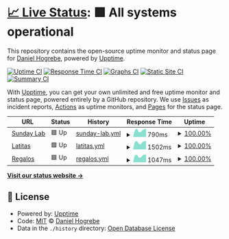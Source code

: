 # [📈 Live Status](https://sundaylab.github.io/upptime): <!--live status--> **🟩 All systems operational**

This repository contains the open-source uptime monitor and status page for [Daniel Hogrebe](http://www.sundaylab.de), powered by [Upptime](https://github.com/upptime/upptime).

[![Uptime CI](https://github.com/sundaylab/upptime/workflows/Uptime%20CI/badge.svg)](https://github.com/sundaylab/upptime/actions?query=workflow%3A%22Uptime+CI%22)
[![Response Time CI](https://github.com/sundaylab/upptime/workflows/Response%20Time%20CI/badge.svg)](https://github.com/sundaylab/upptime/actions?query=workflow%3A%22Response+Time+CI%22)
[![Graphs CI](https://github.com/sundaylab/upptime/workflows/Graphs%20CI/badge.svg)](https://github.com/sundaylab/upptime/actions?query=workflow%3A%22Graphs+CI%22)
[![Static Site CI](https://github.com/sundaylab/upptime/workflows/Static%20Site%20CI/badge.svg)](https://github.com/sundaylab/upptime/actions?query=workflow%3A%22Static+Site+CI%22)
[![Summary CI](https://github.com/sundaylab/upptime/workflows/Summary%20CI/badge.svg)](https://github.com/sundaylab/upptime/actions?query=workflow%3A%22Summary+CI%22)

With [Upptime](https://upptime.js.org), you can get your own unlimited and free uptime monitor and status page, powered entirely by a GitHub repository. We use [Issues](https://github.com/sundaylab/upptime/issues) as incident reports, [Actions](https://github.com/sundaylab/upptime/actions) as uptime monitors, and [Pages](https://sundaylab.github.io/upptime) for the status page.

<!--start: status pages-->
<!-- This summary is generated by Upptime (https://github.com/upptime/upptime) -->
<!-- Do not edit this manually, your changes will be overwritten -->
<!-- prettier-ignore -->
| URL | Status | History | Response Time | Uptime |
| --- | ------ | ------- | ------------- | ------ |
| <img alt="" src="https://icons.duckduckgo.com/ip3/www.sundaylab.com.ico" height="13"> [Sunday Lab](https://www.sundaylab.com) | 🟩 Up | [sunday-lab.yml](https://github.com/doosom/upptime/commits/HEAD/history/sunday-lab.yml) | <details><summary><img alt="Response time graph" src="./graphs/sunday-lab/response-time-week.png" height="20"> 790ms</summary><br><a href="https://doosom.github.io/upptime/history/sunday-lab"><img alt="Response time 777" src="https://img.shields.io/endpoint?url=https%3A%2F%2Fraw.githubusercontent.com%2Fdoosom%2Fupptime%2FHEAD%2Fapi%2Fsunday-lab%2Fresponse-time.json"></a><br><a href="https://doosom.github.io/upptime/history/sunday-lab"><img alt="24-hour response time 891" src="https://img.shields.io/endpoint?url=https%3A%2F%2Fraw.githubusercontent.com%2Fdoosom%2Fupptime%2FHEAD%2Fapi%2Fsunday-lab%2Fresponse-time-day.json"></a><br><a href="https://doosom.github.io/upptime/history/sunday-lab"><img alt="7-day response time 790" src="https://img.shields.io/endpoint?url=https%3A%2F%2Fraw.githubusercontent.com%2Fdoosom%2Fupptime%2FHEAD%2Fapi%2Fsunday-lab%2Fresponse-time-week.json"></a><br><a href="https://doosom.github.io/upptime/history/sunday-lab"><img alt="30-day response time 770" src="https://img.shields.io/endpoint?url=https%3A%2F%2Fraw.githubusercontent.com%2Fdoosom%2Fupptime%2FHEAD%2Fapi%2Fsunday-lab%2Fresponse-time-month.json"></a><br><a href="https://doosom.github.io/upptime/history/sunday-lab"><img alt="1-year response time 777" src="https://img.shields.io/endpoint?url=https%3A%2F%2Fraw.githubusercontent.com%2Fdoosom%2Fupptime%2FHEAD%2Fapi%2Fsunday-lab%2Fresponse-time-year.json"></a></details> | <details><summary><a href="https://doosom.github.io/upptime/history/sunday-lab">100.00%</a></summary><a href="https://doosom.github.io/upptime/history/sunday-lab"><img alt="All-time uptime 99.99%" src="https://img.shields.io/endpoint?url=https%3A%2F%2Fraw.githubusercontent.com%2Fdoosom%2Fupptime%2FHEAD%2Fapi%2Fsunday-lab%2Fuptime.json"></a><br><a href="https://doosom.github.io/upptime/history/sunday-lab"><img alt="24-hour uptime 100.00%" src="https://img.shields.io/endpoint?url=https%3A%2F%2Fraw.githubusercontent.com%2Fdoosom%2Fupptime%2FHEAD%2Fapi%2Fsunday-lab%2Fuptime-day.json"></a><br><a href="https://doosom.github.io/upptime/history/sunday-lab"><img alt="7-day uptime 100.00%" src="https://img.shields.io/endpoint?url=https%3A%2F%2Fraw.githubusercontent.com%2Fdoosom%2Fupptime%2FHEAD%2Fapi%2Fsunday-lab%2Fuptime-week.json"></a><br><a href="https://doosom.github.io/upptime/history/sunday-lab"><img alt="30-day uptime 100.00%" src="https://img.shields.io/endpoint?url=https%3A%2F%2Fraw.githubusercontent.com%2Fdoosom%2Fupptime%2FHEAD%2Fapi%2Fsunday-lab%2Fuptime-month.json"></a><br><a href="https://doosom.github.io/upptime/history/sunday-lab"><img alt="1-year uptime 99.99%" src="https://img.shields.io/endpoint?url=https%3A%2F%2Fraw.githubusercontent.com%2Fdoosom%2Fupptime%2FHEAD%2Fapi%2Fsunday-lab%2Fuptime-year.json"></a></details>
| <img alt="" src="https://icons.duckduckgo.com/ip3/www.latitas-online.es.ico" height="13"> [Latitas](https://www.latitas-online.es) | 🟩 Up | [latitas.yml](https://github.com/doosom/upptime/commits/HEAD/history/latitas.yml) | <details><summary><img alt="Response time graph" src="./graphs/latitas/response-time-week.png" height="20"> 1502ms</summary><br><a href="https://doosom.github.io/upptime/history/latitas"><img alt="Response time 1474" src="https://img.shields.io/endpoint?url=https%3A%2F%2Fraw.githubusercontent.com%2Fdoosom%2Fupptime%2FHEAD%2Fapi%2Flatitas%2Fresponse-time.json"></a><br><a href="https://doosom.github.io/upptime/history/latitas"><img alt="24-hour response time 1738" src="https://img.shields.io/endpoint?url=https%3A%2F%2Fraw.githubusercontent.com%2Fdoosom%2Fupptime%2FHEAD%2Fapi%2Flatitas%2Fresponse-time-day.json"></a><br><a href="https://doosom.github.io/upptime/history/latitas"><img alt="7-day response time 1502" src="https://img.shields.io/endpoint?url=https%3A%2F%2Fraw.githubusercontent.com%2Fdoosom%2Fupptime%2FHEAD%2Fapi%2Flatitas%2Fresponse-time-week.json"></a><br><a href="https://doosom.github.io/upptime/history/latitas"><img alt="30-day response time 1478" src="https://img.shields.io/endpoint?url=https%3A%2F%2Fraw.githubusercontent.com%2Fdoosom%2Fupptime%2FHEAD%2Fapi%2Flatitas%2Fresponse-time-month.json"></a><br><a href="https://doosom.github.io/upptime/history/latitas"><img alt="1-year response time 1474" src="https://img.shields.io/endpoint?url=https%3A%2F%2Fraw.githubusercontent.com%2Fdoosom%2Fupptime%2FHEAD%2Fapi%2Flatitas%2Fresponse-time-year.json"></a></details> | <details><summary><a href="https://doosom.github.io/upptime/history/latitas">100.00%</a></summary><a href="https://doosom.github.io/upptime/history/latitas"><img alt="All-time uptime 57.79%" src="https://img.shields.io/endpoint?url=https%3A%2F%2Fraw.githubusercontent.com%2Fdoosom%2Fupptime%2FHEAD%2Fapi%2Flatitas%2Fuptime.json"></a><br><a href="https://doosom.github.io/upptime/history/latitas"><img alt="24-hour uptime 100.00%" src="https://img.shields.io/endpoint?url=https%3A%2F%2Fraw.githubusercontent.com%2Fdoosom%2Fupptime%2FHEAD%2Fapi%2Flatitas%2Fuptime-day.json"></a><br><a href="https://doosom.github.io/upptime/history/latitas"><img alt="7-day uptime 100.00%" src="https://img.shields.io/endpoint?url=https%3A%2F%2Fraw.githubusercontent.com%2Fdoosom%2Fupptime%2FHEAD%2Fapi%2Flatitas%2Fuptime-week.json"></a><br><a href="https://doosom.github.io/upptime/history/latitas"><img alt="30-day uptime 100.00%" src="https://img.shields.io/endpoint?url=https%3A%2F%2Fraw.githubusercontent.com%2Fdoosom%2Fupptime%2FHEAD%2Fapi%2Flatitas%2Fuptime-month.json"></a><br><a href="https://doosom.github.io/upptime/history/latitas"><img alt="1-year uptime 57.79%" src="https://img.shields.io/endpoint?url=https%3A%2F%2Fraw.githubusercontent.com%2Fdoosom%2Fupptime%2FHEAD%2Fapi%2Flatitas%2Fuptime-year.json"></a></details>
| <img alt="" src="https://icons.duckduckgo.com/ip3/www.regalos-publicidad.es.ico" height="13"> [Regalos](https://www.regalos-publicidad.es) | 🟩 Up | [regalos.yml](https://github.com/doosom/upptime/commits/HEAD/history/regalos.yml) | <details><summary><img alt="Response time graph" src="./graphs/regalos/response-time-week.png" height="20"> 1047ms</summary><br><a href="https://doosom.github.io/upptime/history/regalos"><img alt="Response time 1298" src="https://img.shields.io/endpoint?url=https%3A%2F%2Fraw.githubusercontent.com%2Fdoosom%2Fupptime%2FHEAD%2Fapi%2Fregalos%2Fresponse-time.json"></a><br><a href="https://doosom.github.io/upptime/history/regalos"><img alt="24-hour response time 1170" src="https://img.shields.io/endpoint?url=https%3A%2F%2Fraw.githubusercontent.com%2Fdoosom%2Fupptime%2FHEAD%2Fapi%2Fregalos%2Fresponse-time-day.json"></a><br><a href="https://doosom.github.io/upptime/history/regalos"><img alt="7-day response time 1047" src="https://img.shields.io/endpoint?url=https%3A%2F%2Fraw.githubusercontent.com%2Fdoosom%2Fupptime%2FHEAD%2Fapi%2Fregalos%2Fresponse-time-week.json"></a><br><a href="https://doosom.github.io/upptime/history/regalos"><img alt="30-day response time 1140" src="https://img.shields.io/endpoint?url=https%3A%2F%2Fraw.githubusercontent.com%2Fdoosom%2Fupptime%2FHEAD%2Fapi%2Fregalos%2Fresponse-time-month.json"></a><br><a href="https://doosom.github.io/upptime/history/regalos"><img alt="1-year response time 1298" src="https://img.shields.io/endpoint?url=https%3A%2F%2Fraw.githubusercontent.com%2Fdoosom%2Fupptime%2FHEAD%2Fapi%2Fregalos%2Fresponse-time-year.json"></a></details> | <details><summary><a href="https://doosom.github.io/upptime/history/regalos">100.00%</a></summary><a href="https://doosom.github.io/upptime/history/regalos"><img alt="All-time uptime 99.59%" src="https://img.shields.io/endpoint?url=https%3A%2F%2Fraw.githubusercontent.com%2Fdoosom%2Fupptime%2FHEAD%2Fapi%2Fregalos%2Fuptime.json"></a><br><a href="https://doosom.github.io/upptime/history/regalos"><img alt="24-hour uptime 100.00%" src="https://img.shields.io/endpoint?url=https%3A%2F%2Fraw.githubusercontent.com%2Fdoosom%2Fupptime%2FHEAD%2Fapi%2Fregalos%2Fuptime-day.json"></a><br><a href="https://doosom.github.io/upptime/history/regalos"><img alt="7-day uptime 100.00%" src="https://img.shields.io/endpoint?url=https%3A%2F%2Fraw.githubusercontent.com%2Fdoosom%2Fupptime%2FHEAD%2Fapi%2Fregalos%2Fuptime-week.json"></a><br><a href="https://doosom.github.io/upptime/history/regalos"><img alt="30-day uptime 100.00%" src="https://img.shields.io/endpoint?url=https%3A%2F%2Fraw.githubusercontent.com%2Fdoosom%2Fupptime%2FHEAD%2Fapi%2Fregalos%2Fuptime-month.json"></a><br><a href="https://doosom.github.io/upptime/history/regalos"><img alt="1-year uptime 99.59%" src="https://img.shields.io/endpoint?url=https%3A%2F%2Fraw.githubusercontent.com%2Fdoosom%2Fupptime%2FHEAD%2Fapi%2Fregalos%2Fuptime-year.json"></a></details>

<!--end: status pages-->

[**Visit our status website →**](https://sundaylab.github.io/upptime)

## 📄 License

- Powered by: [Upptime](https://github.com/upptime/upptime)
- Code: [MIT](./LICENSE) © [Daniel Hogrebe](http://www.sundaylab.de)
- Data in the `./history` directory: [Open Database License](https://opendatacommons.org/licenses/odbl/1-0/)
